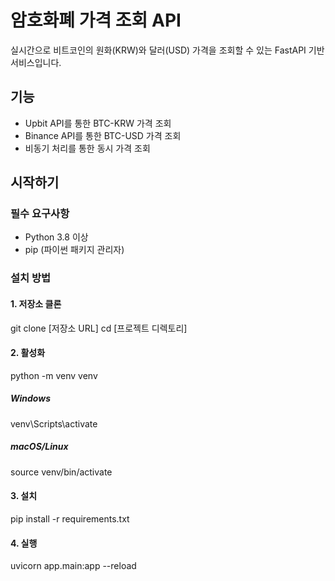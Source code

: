 # 암호화폐 가격 조회 API

실시간으로 비트코인의 원화(KRW)와 달러(USD) 가격을 조회할 수 있는 FastAPI 기반 서비스입니다.

## 기능

- Upbit API를 통한 BTC-KRW 가격 조회
- Binance API를 통한 BTC-USD 가격 조회
- 비동기 처리를 통한 동시 가격 조회

## 시작하기

### 필수 요구사항

- Python 3.8 이상
- pip (파이썬 패키지 관리자)

### 설치 방법

#### 1. 저장소 클론
git clone [저장소 URL]
cd [프로젝트 디렉토리]

#### 2. 활성화

python -m venv venv

##### Windows
venv\Scripts\activate

##### macOS/Linux
source venv/bin/activate

#### 3. 설치
pip install -r requirements.txt

#### 4. 실행
uvicorn app.main:app --reload